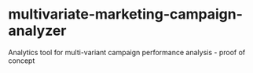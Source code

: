 # multivariate-marketing-campaign-analyzer
Analytics tool for multi-variant campaign performance analysis - proof of concept
